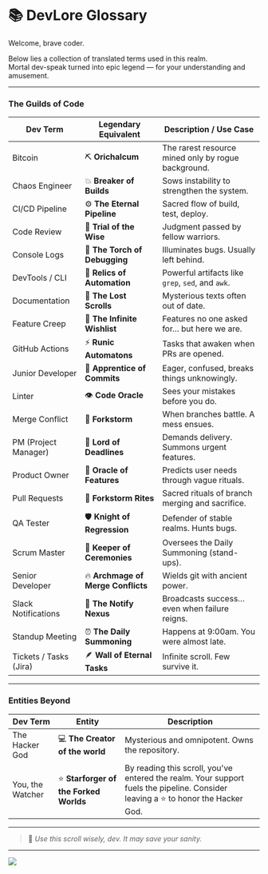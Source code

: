 # 📚 DevLore Glossary

Welcome, brave coder.

Below lies a collection of translated terms used in this realm.  
Mortal dev-speak turned into epic legend — for your understanding and amusement.

---

### The Guilds of Code

| Dev Term                  | Legendary Equivalent               | Description / Use Case                              |
|---------------------------|------------------------------------|-----------------------------------------------------|
| Bitcoin                   | ⛏️ **Orichalcum**                  | The rarest resource mined only by rogue background. |
| Chaos Engineer            | 💥 **Breaker of Builds**           | Sows instability to strengthen the system.          |
| CI/CD Pipeline            | ⚙️ **The Eternal Pipeline**        | Sacred flow of build, test, deploy.                 |
| Code Review               | 🧠 **Trial of the Wise**           | Judgment passed by fellow warriors.                 |
| Console Logs              | 🔦 **The Torch of Debugging**      | Illuminates bugs. Usually left behind.              |
| DevTools / CLI            | 🧰 **Relics of Automation**        | Powerful artifacts like `grep`, `sed`, and `awk`.   |
| Documentation             | 📖 **The Lost Scrolls**            | Mysterious texts often out of date.                 |
| Feature Creep             | 🧞 **The Infinite Wishlist**       | Features no one asked for… but here we are.         |
| GitHub Actions            | ⚡ **Runic Automatons**             | Tasks that awaken when PRs are opened.              |
| Junior Developer          | 🐣 **Apprentice of Commits**       | Eager, confused, breaks things unknowingly.         |
| Linter                    | 👁️ **Code Oracle**                 | Sees your mistakes before you do.                   |
| Merge Conflict            | 🧨 **Forkstorm**                   | When branches battle. A mess ensues.                |
| PM (Project Manager)      | 📅 **Lord of Deadlines**           | Demands delivery. Summons urgent features.          |
| Product Owner             | 🔮 **Oracle of Features**          | Predicts user needs through vague rituals.          |
| Pull Requests             | 🔀 **Forkstorm Rites**             | Sacred rituals of branch merging and sacrifice.     |
| QA Tester                 | 🛡️ **Knight of Regression**        | Defender of stable realms. Hunts bugs.              |
| Scrum Master              | 📜 **Keeper of Ceremonies**        | Oversees the Daily Summoning (stand-ups).           |
| Senior Developer          | 🔥 **Archmage of Merge Conflicts** | Wields git with ancient power.                      |
| Slack Notifications       | 📡 **The Notify Nexus**            | Broadcasts success… even when failure reigns.       |
| Standup Meeting           | ⏰ **The Daily Summoning**         | Happens at 9:00am. You were almost late.            |
| Tickets / Tasks (Jira)    | 🪶 **Wall of Eternal Tasks**       | Infinite scroll. Few survive it.                    |

---

### Entities Beyond

| Dev Term                  | Entity                                 | Description                                     |
|---------------------------|----------------------------------------|-------------------------------------------------|
| The Hacker God            | 💻 **The Creator of the world**        | Mysterious and omnipotent. Owns the repository. |
| You, the Watcher          | ⭐️ **Starforger of the Forked Worlds** | By reading this scroll, you've entered the realm. Your support fuels the pipeline. Consider leaving a ⭐ to honor the Hacker God. |


---

> 🧙 *Use this scroll wisely, dev. It may save your sanity.*

---

<a href="./choose-character.md">
  <img src="https://img.shields.io/badge/Return%20to%20the%20Gate%20of%20Destiny%20(Choose%20your%20class)-2ecc71?style=for-the-badge"/>
</a>
